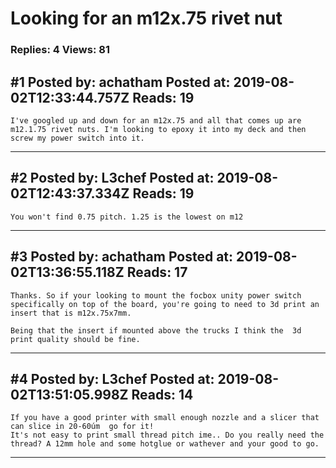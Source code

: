 # Looking for an m12x.75 rivet nut

### Replies: 4 Views: 81

## \#1 Posted by: achatham Posted at: 2019-08-02T12:33:44.757Z Reads: 19

```
I've googled up and down for an m12x.75 and all that comes up are m12.1.75 rivet nuts. I'm looking to epoxy it into my deck and then screw my power switch into it.
```

---
## \#2 Posted by: L3chef Posted at: 2019-08-02T12:43:37.334Z Reads: 19

```
You won't find 0.75 pitch. 1.25 is the lowest on m12
```

---
## \#3 Posted by: achatham Posted at: 2019-08-02T13:36:55.118Z Reads: 17

```
Thanks. So if your looking to mount the focbox unity power switch specifically on top of the board, you're going to need to 3d print an insert that is m12x.75x7mm. 

Being that the insert if mounted above the trucks I think the  3d print quality should be fine.
```

---
## \#4 Posted by: L3chef Posted at: 2019-08-02T13:51:05.998Z Reads: 14

```
If you have a good printer with small enough nozzle and a slicer that can slice in 20-60úm  go for it! 
It's not easy to print small thread pitch ime.. Do you really need the thread? A 12mm hole and some hotglue or wathever and your good to go.
```

---
